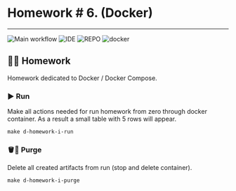 # Homework # 6. (Docker)

---
![Main workflow](https://github.com/hillel-i-python-pro-i-2022-08-26/homework__6__docker__V.Marakhovskyi/actions/workflows/main-workflow.yml/badge.svg)
![IDE](https://img.shields.io/badge/PyCharm-000000.svg?&style=for-the-badge&logo=PyCharm&logoColor=white)
![REPO](https://img.shields.io/badge/GitHub-100000?style=for-the-badge&logo=github&logoColor=white)
![docker](https://badgen.net/badge/topic:/docker/blue)
## 👨‍💻 Homework

Homework dedicated to Docker / Docker Compose.

### ▶️ Run

Make all actions needed for run homework from zero through docker container. As a result a small table with 5 rows will appear.

```shell
make d-homework-i-run
```

### 🪣🧽 Purge

Delete all created artifacts from run (stop and delete container).

```shell
make d-homework-i-purge
```

